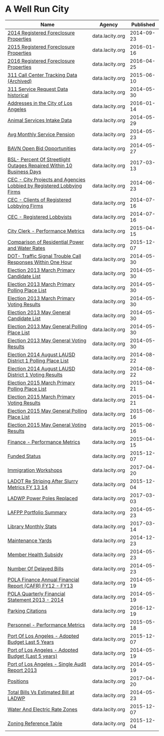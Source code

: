 # A Well Run City

Name | Agency | Published
---- | ---- | ---------
[2014 Registered Foreclosure Properties](../socrata/fdwe-pgcu.md) | data.lacity.org | 2014-09-23
[2015 Registered Foreclosure Properties](../socrata/f37w-ye7d.md) | data.lacity.org | 2016-01-16
[2016 Registered Foreclosure Properties](../socrata/4sbs-dcfn.md) | data.lacity.org | 2016-04-25
[311 Call Center Tracking Data (Archived)](../socrata/ukiu-8trj.md) | data.lacity.org | 2015-06-10
[311 Service Request Data historical](../socrata/bpyg-ytsg.md) | data.lacity.org | 2014-05-30
[Addresses in the City of Los Angeles](../socrata/4ca8-mxuh.md) | data.lacity.org | 2016-01-14
[Animal Services Intake Data](../socrata/8cmr-fbcu.md) | data.lacity.org | 2014-05-29
[Avg Monthly Service Pension](../socrata/skve-7mzv.md) | data.lacity.org | 2014-05-23
[BAVN Open Bid Opportunities](../socrata/qtax-byj7.md) | data.lacity.org | 2014-05-27
[BSL- Percent Of Streetlight Outages Repaired Within 10 Business Days](../socrata/fc3u-86zh.md) | data.lacity.org | 2017-03-13
[CEC - City Projects and Agencies Lobbied by Registered Lobbying Firms](../socrata/4xuf-944h.md) | data.lacity.org | 2014-06-23
[CEC - Clients of Registered Lobbying Firms](../socrata/9z5d-hgrh.md) | data.lacity.org | 2014-07-16
[CEC - Registered Lobbyists](../socrata/j4zm-9kqu.md) | data.lacity.org | 2014-07-16
[City Clerk - Performance Metrics](../socrata/rz94-zctd.md) | data.lacity.org | 2015-04-15
[Comparison of Residential Power and Water Rates](../socrata/mnrz-a5vv.md) | data.lacity.org | 2015-12-07
[DOT- Traffic Signal Trouble Call Responses Within One Hour](../socrata/rjdk-rz7f.md) | data.lacity.org | 2014-05-30
[Election 2013 March Primary Candidate List](../socrata/gr27-eza8.md) | data.lacity.org | 2014-05-30
[Election 2013 March Primary Polling Place List](../socrata/hkig-2qjq.md) | data.lacity.org | 2014-05-30
[Election 2013 March Primary Voting Results](../socrata/tfsb-fwmw.md) | data.lacity.org | 2014-05-30
[Election 2013 May General Candidate List](../socrata/x9tj-p4jm.md) | data.lacity.org | 2014-05-30
[Election 2013 May General Polling Place List](../socrata/rnxp-tz2v.md) | data.lacity.org | 2014-05-30
[Election 2013 May General Voting Results](../socrata/iz73-c344.md) | data.lacity.org | 2014-05-30
[Election 2014 August LAUSD District 1 Polling Place List](../socrata/aeva-nfqz.md) | data.lacity.org | 2014-08-22
[Election 2014 August LAUSD District 1 Voting Results](../socrata/v5uj-jj3r.md) | data.lacity.org | 2014-08-22
[Election 2015 March Primary Polling Place List](../socrata/h5ci-ugt3.md) | data.lacity.org | 2015-04-21
[Election 2015 March Primary Voting Results](../socrata/ce5i-q2bc.md) | data.lacity.org | 2015-04-21
[Election 2015 May General Polling Place List](../socrata/i5g3-9vuz.md) | data.lacity.org | 2015-06-16
[Election 2015 May General Voting Results](../socrata/fhm9-882e.md) | data.lacity.org | 2015-06-16
[Finance - Performance Metrics](../socrata/7y6s-y8bd.md) | data.lacity.org | 2015-04-15
[Funded Status](../socrata/e2fp-yzdz.md) | data.lacity.org | 2015-12-07
[Immigration Workshops](../socrata/2in3-5b7t.md) | data.lacity.org | 2017-04-20
[LADOT Re Striping After Slurry Metrics FY 13 14](../socrata/vt7b-3i5m.md) | data.lacity.org | 2015-12-04
[LADWP Power Poles Replaced](../socrata/t24g-hqix.md) | data.lacity.org | 2017-03-03
[LAFPP Portfolio Summary](../socrata/tnz4-ynvq.md) | data.lacity.org | 2014-05-23
[Library Monthly Stats](../socrata/m4ev-cuzz.md) | data.lacity.org | 2017-03-14
[Maintenance Yards](../socrata/gsdn-8z5h.md) | data.lacity.org | 2014-12-23
[Member Health Subsidy](../socrata/7ecf-jj8x.md) | data.lacity.org | 2014-05-23
[Number Of Delayed Bills](../socrata/f7se-beud.md) | data.lacity.org | 2014-05-23
[POLA Finance Annual Financial Report (CAFR) FY12 - FY13](../socrata/jdgw-bwcf.md) | data.lacity.org | 2014-05-19
[POLA Quarterly Financial Statement 2013 - 2014](../socrata/v7gk-cxxi.md) | data.lacity.org | 2014-05-19
[Parking Citations](../socrata/wjz9-h9np.md) | data.lacity.org | 2016-12-19
[Personnel - Performance Metrics](../socrata/bjf9-aept.md) | data.lacity.org | 2015-05-18
[Port Of Los Angeles - Adopted Budget Last 5 Years](../socrata/du8q-hww5.md) | data.lacity.org | 2015-12-07
[Port of Los Angeles - Adopted Budget (Last 5 years)](../socrata/7hg6-c9kc.md) | data.lacity.org | 2014-05-19
[Port of Los Angeles - Single Audit Report 2013](../socrata/xhx7-hr4h.md) | data.lacity.org | 2014-05-19
[Positions](../socrata/46qe-t7np.md) | data.lacity.org | 2017-04-20
[Total Bills Vs Estimated Bill at LADWP](../socrata/svt7-r3ww.md) | data.lacity.org | 2014-05-23
[Water And Electric Rate Zones](../socrata/q7z5-z3b9.md) | data.lacity.org | 2015-12-07
[Zoning Reference Table](../socrata/ikdx-vgub.md) | data.lacity.org | 2015-12-04

